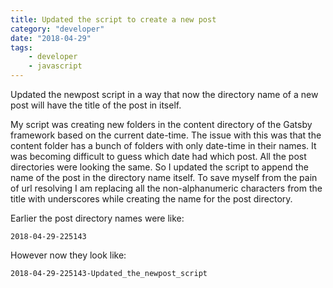 ```yaml
---
title: Updated the script to create a new post
category: "developer"
date: "2018-04-29"
tags:
    - developer
    - javascript
---
```


Updated the newpost script in a way that now the directory name of a new post will have the title of the post in itself.

My script was creating new folders in the content directory of the Gatsby framework based on the current date-time. The issue with this was that the content folder has a bunch of folders with only date-time in their names. It was becoming difficult to guess which date had which post. All the post directories were looking the same. So I updated the script to append the name of the post in the directory name itself. To save myself from the pain of url resolving I am replacing all the non-alphanumeric characters from the title with underscores while creating the name for the post directory.

Earlier the post directory names were like:

```
2018-04-29-225143
```

However now they look like:

```
2018-04-29-225143-Updated_the_newpost_script
```

